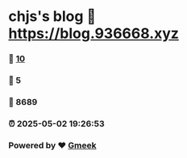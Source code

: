 # chjs's blog :link: https://blog.936668.xyz 
### :page_facing_up: [10](https://blog.936668.xyz/tag.html) 
### :speech_balloon: 5 
### :hibiscus: 8689 
### :alarm_clock: 2025-05-02 19:26:53 
### Powered by :heart: [Gmeek](https://github.com/Meekdai/Gmeek)
